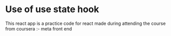 # Use of use state hook

This react app is a practice code for react made during attending the course from coursera :- meta front end

